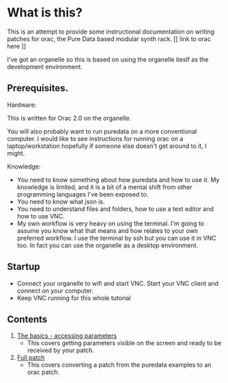 # What is this?

This is an attempt to provide some instructional documentation on writing patches for orac, the Pure Data based modular synth rack. [[ link to orac here ]]

I've got an organelle so this is based on using the organelle iteslf as the development environment.

## Prerequisites.

Hardware: 

This is written for Orac 2.0 on the organelle.

You will also probably want to run puredata on a more conventional computer.  I would like to see instructions for running orac on a laptop/workstation hopefully if someone else doesn't get around to it, I might.

Knowledge:

* You need to know something about how puredata and how to use it.  My knowledge is limited, and it is a bit of a mental shift from other programming languages I've been exposed to.
* You need to know what json is.
* You need to understand files and folders, how to use a text editor and how to use VNC.
* My own workflow is very heavy on using the terminal.  I'm going to assume you know what that means and how relates to your own preferred workflow.  I use the terminal by ssh but you can use it in VNC too.  In fact you can use the organelle as a desktop environment.

## Startup

* Connect your organelle to wifi and start VNC.  Start your VNC client and connect on your computer.
* Keep VNC running for this whole tutorial

## Contents

1. [The basics - accessing parameters](00_basics_parameters/README.md)
   - This covers getting parameters visible on the screen and ready to be received by your patch.
2. [Full patch](01_full_patch/README.md)
   - This covers converting a patch from the puredata examples to an orac patch.
